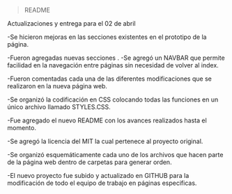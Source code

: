 >README

Actualizaciones y entrega para el 02 de abril

-Se hicieron mejoras en las secciones existentes en el prototipo de la página.

-Fueron agregadas nuevas secciones
.
-Se agregó un NAVBAR que permite facilidad en la navegación entre páginas sin necesidad de volver al index.

-Fueron comentadas cada una de las diferentes modificaciones que se realizaron en la nueva página web.

-Se organizó la codificación en CSS colocando todas las funciones en un único archivo llamado STYLES.CSS.

-Fue agregado el nuevo README con los avances realizados hasta el momento.

-Se agregó la licencia del MIT la cual pertenece al proyecto original.

-Se organizó esquemáticamente cada uno de los archivos que hacen parte de la página web dentro de carpetas para generar orden.

-El nuevo proyecto fue subido y actualizado en GITHUB para la modificación de todo el equipo de trabajo en páginas especificas. 
